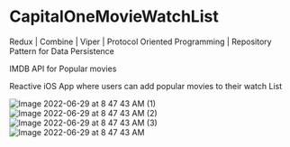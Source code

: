 # CapitalOneMovieWatchList

Redux | Combine | Viper | Protocol Oriented Programming | Repository Pattern for Data Persistence

IMDB API for Popular movies

Reactive iOS App where users can add popular movies to their watch List

![ Image 2022-06-29 at 8 47 43 AM (1)](https://user-images.githubusercontent.com/85195589/176504043-102a5da0-7b40-4e84-8d5a-5275fa394649.jpeg)
![ Image 2022-06-29 at 8 47 43 AM (2)](https://user-images.githubusercontent.com/85195589/176504044-be9fc3b5-927c-4db4-84b4-3bfaff7646d1.jpeg)
![ Image 2022-06-29 at 8 47 43 AM (3)](https://user-images.githubusercontent.com/85195589/176504046-168ae020-6a43-4d58-82bc-ec5a4b9fa8d7.jpeg)
![ Image 2022-06-29 at 8 47 43 AM](https://user-images.githubusercontent.com/85195589/176504048-c30829c3-74e3-492c-91ca-2bb17f502aed.jpeg)
